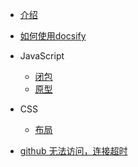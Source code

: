 - [介绍](/README.md)
- [如何使用docsify](/blog/docsify.md)
- JavaScript
  - [闭包](/blog/closure.md)
  - [原型](/blog/prototype.md)

- CSS
  - [布局](/blog/layout.md)
- [github 无法访问，连接超时](/blog/github.md)

